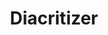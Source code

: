 ---
word: "true"

title: "Diacritizer"

categories: ['']

tags: ['Diacritizer']

arwords: 'المُشكِّل الآلي'

arexps: []

enwords: ['Diacritizer']

enexps: []

arlexicons: 'ش'

enlexicons: 'D'

authors: ['Ruqayya Roshdy']

translators: ['']

citations: 'مقدمة في حوسبة اللغة العربية'

sources: 'مركز الملك عبدالله بن عبدالعزيز الدولي لخدمة اللغة العربية'

slug: ""
---
